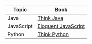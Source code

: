 | Topic | Book | 
|-------| ------ |
|Java| [Think Java](https://greenteapress.com/thinkjava7/thinkjava2.pdf)|
|JavaScript| [Eloquent JavaScript](https://eloquentjavascript.net/Eloquent_JavaScript.pdf)
|Python| [Think Python](https://greenteapress.com/thinkpython2/thinkpython2.pdf)
